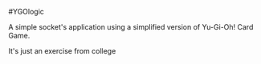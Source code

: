 #YGOlogic

A simple socket's application using a simplified version of Yu-Gi-Oh! Card Game.

It's just an exercise from college
